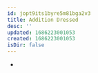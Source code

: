 ```yaml
---
id: jopt9its1byre5m81bga2v3
title: Addition Dressed
desc: ''
updated: 1686223001053
created: 1686223001053
isDir: false
---
```

-